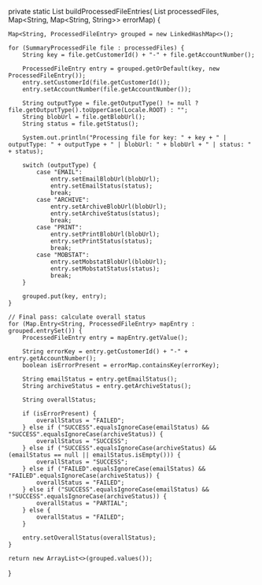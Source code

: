private static List<ProcessedFileEntry> buildProcessedFileEntries(
        List<SummaryProcessedFile> processedFiles,
        Map<String, Map<String, String>> errorMap) {

    Map<String, ProcessedFileEntry> grouped = new LinkedHashMap<>();

    for (SummaryProcessedFile file : processedFiles) {
        String key = file.getCustomerId() + "-" + file.getAccountNumber();

        ProcessedFileEntry entry = grouped.getOrDefault(key, new ProcessedFileEntry());
        entry.setCustomerId(file.getCustomerId());
        entry.setAccountNumber(file.getAccountNumber());

        String outputType = file.getOutputType() != null ? file.getOutputType().toUpperCase(Locale.ROOT) : "";
        String blobUrl = file.getBlobUrl();
        String status = file.getStatus();

        System.out.println("Processing file for key: " + key + " | outputType: " + outputType + " | blobUrl: " + blobUrl + " | status: " + status);

        switch (outputType) {
            case "EMAIL":
                entry.setEmailBlobUrl(blobUrl);
                entry.setEmailStatus(status);
                break;
            case "ARCHIVE":
                entry.setArchiveBlobUrl(blobUrl);
                entry.setArchiveStatus(status);
                break;
            case "PRINT":
                entry.setPrintBlobUrl(blobUrl);
                entry.setPrintStatus(status);
                break;
            case "MOBSTAT":
                entry.setMobstatBlobUrl(blobUrl);
                entry.setMobstatStatus(status);
                break;
        }

        grouped.put(key, entry);
    }

    // Final pass: calculate overall status
    for (Map.Entry<String, ProcessedFileEntry> mapEntry : grouped.entrySet()) {
        ProcessedFileEntry entry = mapEntry.getValue();

        String errorKey = entry.getCustomerId() + "-" + entry.getAccountNumber();
        boolean isErrorPresent = errorMap.containsKey(errorKey);

        String emailStatus = entry.getEmailStatus();
        String archiveStatus = entry.getArchiveStatus();

        String overallStatus;

        if (isErrorPresent) {
            overallStatus = "FAILED";
        } else if ("SUCCESS".equalsIgnoreCase(emailStatus) && "SUCCESS".equalsIgnoreCase(archiveStatus)) {
            overallStatus = "SUCCESS";
        } else if ("SUCCESS".equalsIgnoreCase(archiveStatus) && (emailStatus == null || emailStatus.isEmpty())) {
            overallStatus = "SUCCESS";
        } else if ("FAILED".equalsIgnoreCase(emailStatus) && "FAILED".equalsIgnoreCase(archiveStatus)) {
            overallStatus = "FAILED";
        } else if ("SUCCESS".equalsIgnoreCase(emailStatus) && !"SUCCESS".equalsIgnoreCase(archiveStatus)) {
            overallStatus = "PARTIAL";
        } else {
            overallStatus = "FAILED";
        }

        entry.setOverallStatus(overallStatus);
    }

    return new ArrayList<>(grouped.values());
}
